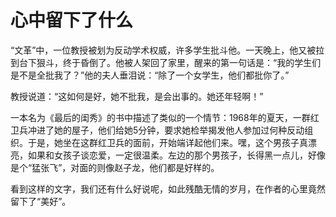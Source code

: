 # 心中留下了什么

“文革”中，一位教授被划为反动学术权威，许多学生批斗他。一天晚上，他又被拉到台下狠斗，终于昏倒了。他被人架回了家里，醒来的第一句话是：“我的学生们是不是全批我了？”他的夫人垂泪说：“除了一个女学生，他们都批你了。” 

教授说道：“这如何是好，她不批我，是会出事的。她还年轻啊！” 

一本名为《最后的闺秀》的书中描述了类似的一个情节：1968年的夏天，一群红卫兵冲进了她的屋子，他们给她5分钟，要求她检举揭发他人参加过何种反动组织。于是，她坐在这群红卫兵的面前，开始端详起他们来。嘿，这个男孩子真漂亮，如果和女孩子谈恋爱，一定很温柔。左边的那个男孩子，长得黑一点儿，好像是个“猛张飞”，对面的则像赵子龙，他们都是好样的。 

看到这样的文字，我们还有什么好说呢，如此残酷无情的岁月，在作者的心里竟然留下了“美好”。
 
